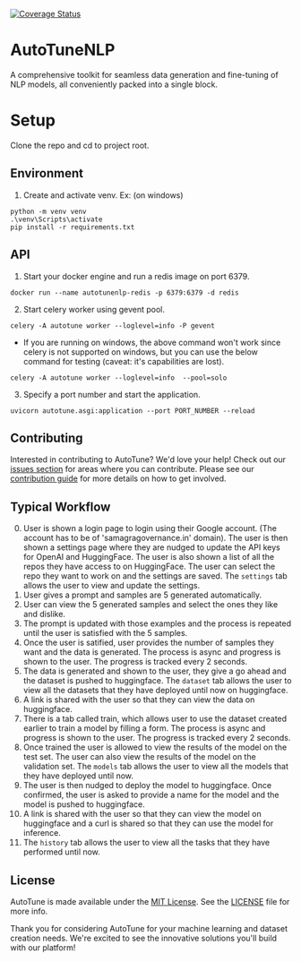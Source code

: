 [![Coverage Status](https://coveralls.io/repos/github/ChakshuGautam/AutoTuneNLP/badge.svg?branch=main)](https://coveralls.io/github/ChakshuGautam/AutoTuneNLP?branch=main)

# AutoTuneNLP

A comprehensive toolkit for seamless data generation and fine-tuning of NLP models, all conveniently packed into a single block.

# Setup

Clone the repo and cd to project root.

## Environment

1. Create and activate venv. Ex:
   (on windows)

```
python -m venv venv
.\venv\Scripts\activate
pip install -r requirements.txt
```

## API

1. Start your docker engine and run a redis image on port 6379.

```
docker run --name autotunenlp-redis -p 6379:6379 -d redis
```

2. Start celery worker using gevent pool.

```
celery -A autotune worker --loglevel=info -P gevent
```

- If you are running on windows, the above command won't work since celery is not supported on windows, but you can use the below command for testing (caveat: it's capabilities are lost).

```
celery -A autotune worker --loglevel=info  --pool=solo
```

3. Specify a port number and start the application.

```
uvicorn autotune.asgi:application --port PORT_NUMBER --reload
```

## Contributing

Interested in contributing to AutoTune? We'd love your help! Check out our [issues section](https://github.com/BharatSahAIyak/autotune/issues) for areas where you can contribute. Please see our [contribution guide](CONTRIBUTION.md) for more details on how to get involved.

## Typical Workflow

0. User is shown a login page to login using their Google account. (The account has to be of 'samagragovernance.in' domain). The user is then shown a settings page where they are nudged to update the API keys for OpenAI and HuggingFace. The user is also shown a list of all the repos they have access to on HuggingFace. The user can select the repo they want to work on and the settings are saved. The `settings` tab allows the user to view and update the settings.
1. User gives a prompt and samples are 5 generated automatically.
2. User can view the 5 generated samples and select the ones they like and dislike.
3. The prompt is updated with those examples and the process is repeated until the user is satisfied with the 5 samples.
4. Once the user is satified, user provides the number of samples they want and the data is generated. The process is async and progress is shown to the user. The progress is tracked every 2 seconds.
5. The data is generated and shown to the user, they give a go ahead and the dataset is pushed to huggingface. The `dataset` tab allows the user to view all the datasets that they have deployed until now on huggingface.
6. A link is shared with the user so that they can view the data on huggingface.
7. There is a tab called train, which allows user to use the dataset created earlier to train a model by filling a form. The process is async and progress is shown to the user. The progress is tracked every 2 seconds.
8. Once trained the user is allowed to view the results of the model on the test set. The user can also view the results of the model on the validation set. The `models` tab allows the user to view all the models that they have deployed until now.
9. The user is then nudged to deploy the model to huggingface. Once confirmed, the user is asked to provide a name for the model and the model is pushed to huggingface.
10. A link is shared with the user so that they can view the model on huggingface and a curl is shared so that they can use the model for inference.
11. The `history` tab allows the user to view all the tasks that they have performed until now.

## License

AutoTune is made available under the [MIT License](LICENSE). See the [LICENSE](https://opensource.org/licenses/MIT) file for more info.

Thank you for considering AutoTune for your machine learning and dataset creation needs. We're excited to see the innovative solutions you'll build with our platform!
